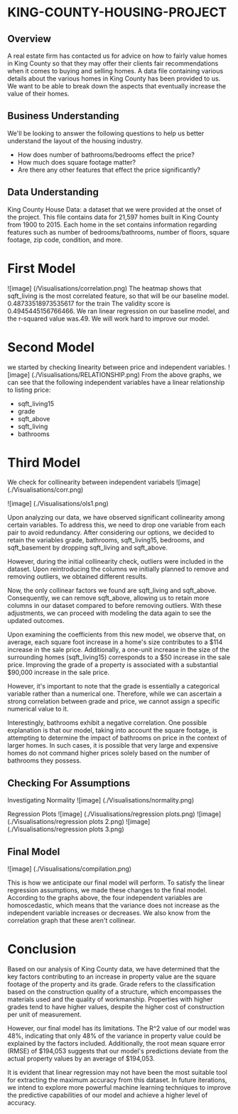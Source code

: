 # KING-COUNTY-HOUSING-PROJECT

## Overview
A real estate firm has contacted us for advice on how to fairly value homes in King County so that they may offer their clients fair recommendations when it comes to buying and selling homes. A data file containing various details about the various homes in King County has been provided to us. We want to be able to break down the aspects that eventually increase the value of their homes.
## Business Understanding
We'll be looking to answer the following questions to help us better understand the layout of the housing industry.

* How does number of bathrooms/bedrooms effect the price?
* How much does square footage matter?
* Are there any other features that effect the price significantly?

## Data Understanding

King County House Data: a dataset that we were provided at the onset of the project. This file contains data for 21,597 homes built in King County from 1900 to 2015. Each home in the set contains information regarding features such as number of bedrooms/bathrooms, number of floors, square footage, zip code, condition, and more.  

# First Model
![image] (/Visualisations/correlation.png)
The heatmap shows that sqft_living is the most correlated feature, so that will be our baseline model. 0.48733518973535617 for the train The validity score is 0.4945445156766466.
We ran linear regression on our baseline model, and the r-squared value was.49. We will work hard to improve our model.

# Second Model
we started by checking linearity between price and independent variables.
![image] (./Visualisations/RELATIONSHIP.png)
From the above graphs, we can see that the following independent variables have a linear relationship to listing price:

* sqft_living15
* grade
* sqft_above
* sqft_living
* bathrooms

# Third Model
We check for collinearity between independent variabels
![image] (./Visualisations/corr.png)

![image] (./Visualisations/ols1.png)

Upon analyzing our data, we have observed significant collinearity among certain variables. To address this, we need to drop one variable from each pair to avoid redundancy. After considering our options, we decided to retain the variables grade, bathrooms, sqft_living15, bedrooms, and sqft_basement by dropping sqft_living and sqft_above.

However, during the initial collinearity check, outliers were included in the dataset. Upon reintroducing the columns we initially planned to remove and removing outliers, we obtained different results.

Now, the only collinear factors we found are sqft_living and sqft_above. Consequently, we can remove sqft_above, allowing us to retain more columns in our dataset compared to before removing outliers. With these adjustments, we can proceed with modeling the data again to see the updated outcomes.

Upon examining the coefficients from this new model, we observe that, on average, each square foot increase in a home's size contributes to a $114 increase in the sale price. Additionally, a one-unit increase in the size of the surrounding homes (sqft_living15) corresponds to a $50 increase in the sale price. Improving the grade of a property is associated with a substantial $90,000 increase in the sale price.

However, it's important to note that the grade is essentially a categorical variable rather than a numerical one. Therefore, while we can ascertain a strong correlation between grade and price, we cannot assign a specific numerical value to it.

Interestingly, bathrooms exhibit a negative correlation. One possible explanation is that our model, taking into account the square footage, is attempting to determine the impact of bathrooms on price in the context of larger homes. In such cases, it is possible that very large and expensive homes do not command higher prices solely based on the number of bathrooms they possess.

## Checking For Assumptions
Investigating Normality
![image] (./Visualisations/normality.png)

Regression Plots
![image] (./Visualisations/regression plots.png)
![image] (./Visualisations/regression plots 2.png)
![image] (./Visualisations/regression plots 3.png)

## Final Model

![image] (./Visualisations/compilation.png)

This is how we anticipate our final model will perform.  To satisfy the linear regression assumptions, we made these changes to the final model. According to the graphs above, the four independent variables are homoscedastic, which means that the variance does not increase as the independent variable increases or decreases. We also know from the correlation graph that these aren't collinear. 

# Conclusion

Based on our analysis of King County data, we have determined that the key factors contributing to an increase in property value are the square footage of the property and its grade. Grade refers to the classification based on the construction quality of a structure, which encompasses the materials used and the quality of workmanship. Properties with higher grades tend to have higher values, despite the higher cost of construction per unit of measurement. 

However, our final model has its limitations. The R^2 value of our model was 48%, indicating that only 48% of the variance in property value could be explained by the factors included. Additionally, the root mean square error (RMSE) of $194,053 suggests that our model's predictions deviate from the actual property values by an average of $194,053. 

It is evident that linear regression may not have been the most suitable tool for extracting the maximum accuracy from this dataset. In future iterations, we intend to explore more powerful machine learning techniques to improve the predictive capabilities of our model and achieve a higher level of accuracy.








